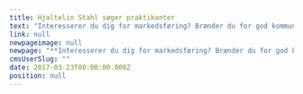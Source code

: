 ```yaml
---
title: Hjaltelin Stahl søger praktikanter
text: "Interesserer du dig for markedsføring? Brænder du for god kommunikation? Og drømmer du om en fremtid i reklamebranchen? Så er du måske en af vores nye praktikanter.\n  \n"
link: null
newpageimage: null
newpage: "**Interesserer du dig for markedsføring? Brænder du for god kommunikation? Og drømmer du om en fremtid i reklamebranchen? Så er du måske en af vores nye praktikanter.** \n\n\n**Hvem er vi?**\n\n\nHjaltelin Stahl er et cross media reklamebureau med mere end 120 medarbejdere. Vi arbejder med kommunikation på tværs af medier og platforme for kunder som Ikea, Telia, Arla, Københavns Lufthavn, Suzuki, Coop og mange flere. Hjaltelin Stahl er en ung og levende arbejdsplads, der konstant udvikler sig for at være blandt de bedste bureauer i branchen. Vi leder efter praktikanter, som i efterårssemesteret kan være en del af vores hus fuldtid. Forløbet er ulønnet og varer 4-6 måneder med start i august 2017. \n\n \n**Praktikstillinger**\n\n\nVi søger praktikanter til følgende afdelinger på bureauet:\n\n* Kontakt\n* Strategisk Planning\n* Influencer Marketing &amp; Activation\n* Social Media\n* Customer Experience\n \n**Kontakt**\n\nSom praktikant i Kontaktafdelingen bliver du tilknyttet en af vores Client Service Directors og et team af projektledere, der til daglig udvikler og producerer cross media kampagner sammen med bureauets strategiske og kreative specialister. Du vil assistere i projektledelsen af vores arbejde for nogle af landets største brands og arbejde med processerne herigennem. \n\n **Strategisk Planning**\n\n Som praktikant i Strategisk Planning bliver du en del af et team af specialister, hvis arbejde har til formål at skabe forretningsmæssigt forankrede løsninger og at inspirere de kreative arbejdsprocesser. Du vil bl.a. prøve kræfter med at undersøge markedsforhold eller kortlægge forbrugertendenser. Det er vigtigt at du har mod på at gå på opdagelse i alverdens data for at finde mønstre, tendenser og indsigter, der kan bruges i det videre strategiske arbejde. Du skal evne at omsætte din research og analyser til illustrative modeller og fængende PowerPoint-præsentationer.\n\n**Influencer Marketing &amp; Activation**\n\n Som praktikant i Influencer Marketing &amp; Activation vil du blive tilknyttet vores specialister, der til daglig arbejder med Influencer Marketing og forbrugeraktivering. Du vil arbejde med opgaver, der berører PR, events, social media, co labs og partnerskaber samt løsninger der spænder vidt fra co-creation med influenterne til facilitering og ren distribution i tæt samarbejde med resten af huset. Du vil assistere i hele processen af influencerbaseret kommunikation på tværs af vores kunder fra oplæg til færdiggørelse og tracking.\n\n**Social Media**\n\nSom praktikant i Social Media afdelingen bliver du en del af et team af specialister, der til daglig arbejder for at optimere vores kunders tilstedeværelse på de sociale medier og gøre det til en værdifuld forretning. Du vil assistere i udarbejdelsen, koordineringen og vedligeholdelsen af social media strategier for nogle af landets største brands og arbejde med processerne herigennem. \n\n**Customer Experience (CX)**\n\nSom praktikant i CX afdelingen bliver du del af et lille dynamisk team, der er specialister i at analysere, kortlægge og designe kundeoplevelser i B2C og B2B markedet. Opgaverne i afdelingen spænder bredt og er ofte på tværs af bureauet, lige fra kortlægning af kunderejsen, hvor den realiserede brugeroplevelse bliver undersøgt ved data tracking, surveys, interviews og kommunikationsflows til UX opgaver. Du vil assistere i indsamlingen og bearbejdningen af data, arbejde med kundeindsigt og user journeys, tilrettelægge kommunikationsflows, udvikle prototyper og præsentere ved hjælp af PowerPoint. Det er en fordel hvis du har erfaring med IA og prototyping, har arbejdet med kvalitative og kvantitative metoder samt lavet analytisk arbejde.\n\nDu vil blive tilknyttet en af ovenstående afdelinger, men i praksis kan dine arbejdsopgaver komme fra hele huset. Vi garanterer et alsidigt, spændende og lærerigt praktikforløb med en blanding af store udfordringer og små ad hoc opgaver. Derfor er det vigtigt, at du er åben overfor forskellige typer af arbejdsopgaver.\n\n**Dine kvalifikationer** \n\nDu er i gang med en relevant videregående uddannelse på bachelor- eller kandidatniveau. Din uddannelsesretning er ikke altafgørende - det vigtigste er, at du har interesse og forståelse inden for de forskellige arbejdsområder. Derudover er du:\n\n* Udadvendt og frisk på nye udfordringer\n* Klar til at blive en del af et dynamisk og socialt arbejdsmiljø og kan lide at skabe nye relationer\n* Initiativrig og tør at tage ansvar\n* Struktureret og har evnen til at bevare overblikket i en travl hverdag\n* Ambitiøs og har lyst til at gøre en forskel\n\n**Sådan søger du**\n\nPasser ovenstående beskrivelse på dig, så send en mail med dit CV, ansøgning og karakterudskrift til [praktik@hjaltelinstahl.com](mailto:praktik@hjaltelinstahl.com) senest d. 12.04.2017. Skriv i din ansøgning, hvilken praktikstilling du ønsker. Ønsker du yderligere information, er du velkommen til at kontakte Camilla Pedersen på 60 40 45 60.\n\n"
cmsUserSlug: ""
date: 2017-03-23T00:00:00.000Z
position: null
---
```


